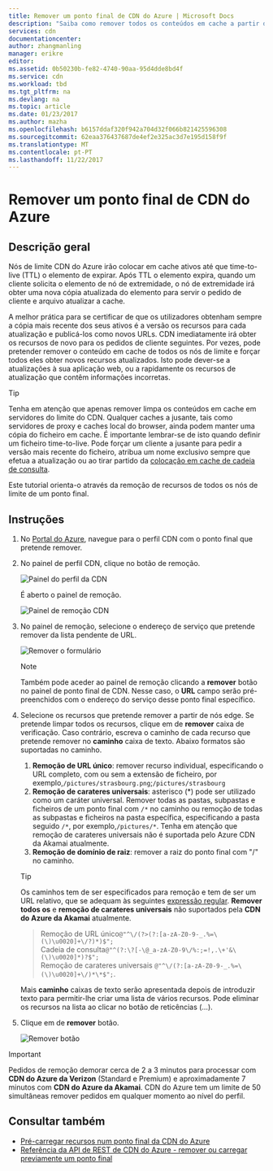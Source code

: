 ```yaml
---
title: Remover um ponto final de CDN do Azure | Microsoft Docs
description: "Saiba como remover todos os conteúdos em cache a partir de um ponto final de CDN do Azure."
services: cdn
documentationcenter: 
author: zhangmanling
manager: erikre
editor: 
ms.assetid: 0b50230b-fe82-4740-90aa-95d4dde8bd4f
ms.service: cdn
ms.workload: tbd
ms.tgt_pltfrm: na
ms.devlang: na
ms.topic: article
ms.date: 01/23/2017
ms.author: mazha
ms.openlocfilehash: b6157ddaf320f942a704d32f066b821425596308
ms.sourcegitcommit: 62eaa376437687de4ef2e325ac3d7e195d158f9f
ms.translationtype: MT
ms.contentlocale: pt-PT
ms.lasthandoff: 11/22/2017
---
```

# <a name="purge-an-azure-cdn-endpoint"></a>Remover um ponto final de CDN do Azure
## <a name="overview"></a>Descrição geral
Nós de limite CDN do Azure irão colocar em cache ativos até que time-to-live (TTL) o elemento de expirar.  Após TTL o elemento expira, quando um cliente solicita o elemento de nó de extremidade, o nó de extremidade irá obter uma nova cópia atualizada do elemento para servir o pedido de cliente e arquivo atualizar a cache.

A melhor prática para se certificar de que os utilizadores obtenham sempre a cópia mais recente dos seus ativos é a versão os recursos para cada atualização e publicá-los como novos URLs.  CDN imediatamente irá obter os recursos de novo para os pedidos de cliente seguintes.  Por vezes, pode pretender remover o conteúdo em cache de todos os nós de limite e forçar todos eles obter novos recursos atualizados.  Isto pode dever-se a atualizações à sua aplicação web, ou a rapidamente os recursos de atualização que contêm informações incorretas.

> [!TIP]
> Tenha em atenção que apenas remover limpa os conteúdos em cache em servidores do limite do CDN.  Qualquer caches a jusante, tais como servidores de proxy e caches local do browser, ainda podem manter uma cópia do ficheiro em cache.  É importante lembrar-se de isto quando definir um ficheiro time-to-live.  Pode forçar um cliente a jusante para pedir a versão mais recente do ficheiro, atribua um nome exclusivo sempre que efetua a atualização ou ao tirar partido da [colocação em cache de cadeia de consulta](cdn-query-string.md).  
> 
> 

Este tutorial orienta-o através da remoção de recursos de todos os nós de limite de um ponto final.

## <a name="walkthrough"></a>Instruções
1. No [Portal do Azure](https://portal.azure.com), navegue para o perfil CDN com o ponto final que pretende remover.
2. No painel de perfil CDN, clique no botão de remoção.
   
    ![Painel do perfil da CDN](./media/cdn-purge-endpoint/cdn-profile-blade.png)
   
    É aberto o painel de remoção.
   
    ![Painel de remoção CDN](./media/cdn-purge-endpoint/cdn-purge-blade.png)
3. No painel de remoção, selecione o endereço de serviço que pretende remover da lista pendente de URL.
   
    ![Remover o formulário](./media/cdn-purge-endpoint/cdn-purge-form.png)
   
   > [!NOTE]
   > Também pode aceder ao painel de remoção clicando a **remover** botão no painel de ponto final de CDN.  Nesse caso, o **URL** campo serão pré-preenchidos com o endereço do serviço desse ponto final específico.
   > 
   > 
4. Selecione os recursos que pretende remover a partir de nós edge.  Se pretende limpar todos os recursos, clique em de **remover** caixa de verificação.  Caso contrário, escreva o caminho de cada recurso que pretende remover no **caminho** caixa de texto. Abaixo formatos são suportadas no caminho.
    1. **Remoção de URL único**: remover recurso individual, especificando o URL completo, com ou sem a extensão de ficheiro, por exemplo,`/pictures/strasbourg.png`;`/pictures/strasbourg`
    2. **Remoção de carateres universais**: asterisco (\*) pode ser utilizado como um caráter universal. Remover todas as pastas, subpastas e ficheiros de um ponto final com `/*` no caminho ou remoção de todas as subpastas e ficheiros na pasta específica, especificando a pasta seguido `/*`, por exemplo,`/pictures/*`.  Tenha em atenção que remoção de carateres universais não é suportada pelo Azure CDN da Akamai atualmente. 
    3. **Remoção de domínio de raiz**: remover a raiz do ponto final com "/" no caminho.
   
   > [!TIP]
   > Os caminhos tem de ser especificados para remoção e tem de ser um URL relativo, que se adequam às seguintes [expressão regular](https://msdn.microsoft.com/library/az24scfc.aspx). **Remover todos os** e **remoção de carateres universais** não suportados pela **CDN do Azure da Akamai** atualmente.
   > > Remoção de URL único`@"^\/(?>(?:[a-zA-Z0-9-_.%=\(\)\u0020]+\/?)*)$";`  
   > > Cadeia de consulta`@"^(?:\?[-\@_a-zA-Z0-9\/%:;=!,.\+'&\(\)\u0020]*)?$";`  
   > > Remoção de carateres universais `@"^\/(?:[a-zA-Z0-9-_.%=\(\)\u0020]+\/)*\*$";`. 
   > 
   > Mais **caminho** caixas de texto serão apresentada depois de introduzir texto para permitir-lhe criar uma lista de vários recursos.  Pode eliminar os recursos na lista ao clicar no botão de reticências (…).
   > 
5. Clique em de **remover** botão.
   
    ![Remover botão](./media/cdn-purge-endpoint/cdn-purge-button.png)

> [!IMPORTANT]
> Pedidos de remoção demorar cerca de 2 a 3 minutos para processar com **CDN do Azure da Verizon** (Standard e Premium) e aproximadamente 7 minutos com **CDN do Azure da Akamai**.  CDN do Azure tem um limite de 50 simultâneas remover pedidos em qualquer momento ao nível do perfil. 
> 
> 

## <a name="see-also"></a>Consultar também
* [Pré-carregar recursos num ponto final da CDN do Azure](cdn-preload-endpoint.md)
* [Referência da API de REST de CDN do Azure - remover ou carregar previamente um ponto final](https://msdn.microsoft.com/library/mt634451.aspx)

